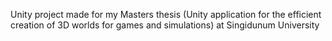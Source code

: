 Unity project made for my Masters thesis (Unity application for the efficient creation of 3D worlds for games and simulations) at Singidunum University
